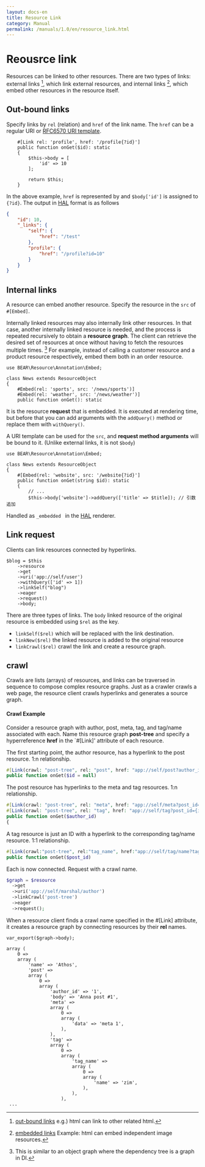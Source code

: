 ```yaml
---
layout: docs-en
title: Resource Link
category: Manual
permalink: /manuals/1.0/en/resource_link.html
---
```


# Reousrce link

Resources can be linked to other resources. There are two types of links: external links [^LO], which link external resources, and internal links [^LE], which embed other resources in the resource itself.

[^LE]: [embedded links](http://amundsen.com/hypermedia/hfactor/#le) Example: html can embed independent image resources.
[^LO]: [out-bound links](http://amundsen.com/hypermedia/hfactor/#le) e.g.) html can link to other related html.

## Out-bound links

Specify links by `rel` (relation) and `href` of the link name. The `href` can be a regular URI or [RFC6570 URI template](https://github.com/ioseb/uri-template).

```php?start_inline
    #[Link rel: 'profile', href: '/profile{?id}']
    public function onGet($id): static
    {
        $this->body = [
            'id' => 10
        ];

        return $this;
    }
```

In the above example, `href` is represented by and `$body['id']` is assigned to `{?id}`. The output in [HAL](https://stateless.group/hal_specification.html) format is as follows

```json
{
    "id": 10,
    "_links": {
        "self": {
            "href": "/test"
        },
        "profile": {
            "href": "/profile?id=10"
        }
    }
}
```


## Internal links

A resource can embed another resource. Specify the resource in the `src` of `#[Embed]`.

Internally linked resources may also internally link other resources. In that case, another internally linked resource is needed, and the process is repeated recursively to obtain a **resource graph**. The client can retrieve the desired set of resources at once without having to fetch the resources multiple times. [^di] For example, instead of calling a customer resource and a product resource respectively, embed them both in an order resource.

[^di]:This is similar to an object graph where the dependency tree is a graph in DI.

```php?start_inline
use BEAR\Resource\Annotation\Embed;

class News extends ResourceObject
{
    #Embed(rel: 'sports', src: '/news/sports')]
    #Embed(rel: 'weather', src: '/news/weather')]
    public function onGet(): static
```

It is the resource **request** that is embedded. It is executed at rendering time, but before that you can add arguments with the `addQuery()` method or replace them with `withQuery()`.

A URI template can be used for the `src`, and **request method arguments** will be bound to it. (Unlike external links, it is not `$body`)

```php?start_inline
use BEAR\Resource\Annotation\Embed;

class News extends ResourceObject
{
    #[Embed(rel: 'website', src: '/website{?id}']
    public function onGet(string $id): static
    {
        // ...
        $this->body['website']->addQuery(['title' => $title]); // 引数追加
```

Handled as `_embedded ` in the [HAL](https://github.com/blongden/hal) renderer.

## Link request

Clients can link resources connected by hyperlinks.

```php?start_inline
$blog = $this
    ->resource
    ->get
    ->uri('app://self/user')
    ->withQuery(['id' => 1])
    ->linkSelf("blog")
    ->eager
    ->request()
    ->body;
```

There are three types of links. The `body` linked resource of the original resource is embedded using `$rel` as the key.

* `linkSelf($rel)` which will be replaced with the link destination.
* `linkNew($rel)` the linked resource is added to the original resource
* `linkCrawl($rel)` crawl the link and create a resource graph.

## crawl

Crawls are lists (arrays) of resources, and links can be traversed in sequence to compose complex resource graphs.
Just as a crawler crawls a web page, the resource client crawls hyperlinks and generates a source graph.

#### Crawl Example

Consider a resource graph with author, post, meta, tag, and tag/name associated with each.
Name this resource graph **post-tree** and specify a hyperreference **href** in the `#[Link]' attribute of each resource.



The first starting point, the author resource, has a hyperlink to the post resource. 1:n relationship.

```php
#[Link(crawl: "post-tree", rel: "post", href: "app://self/post?author_id={id}")]
public function onGet($id = null)
```

The post resource has hyperlinks to the meta and tag resources. 1:n relationship.

```php
#[Link(crawl: "post-tree", rel: "meta", href: "app://self/meta?post_id={id}")]
#[Link(crawl: "post-tree", rel: "tag", href: "app://self/tag?post_id={id}")]
public function onGet($author_id)
{
```

A tag resource is just an ID with a hyperlink to the corresponding tag/name resource. 1:1 relationship.

```php
#[Link(crawl:"post-tree", rel:"tag_name", href:"app://self/tag/name?tag_id={tag_id}")]
public function onGet($post_id)
```

Each is now connected. Request with a crawl name.

```php
$graph = $resource
  ->get
  ->uri('app://self/marshal/author')
  ->linkCrawl('post-tree')
  ->eager
  ->request();
```

When a resource client finds a crawl name specified in the #[Link] attribute, it creates a resource graph by connecting resources by their **rel** names.

```
var_export($graph->body);

array (
    0 =>
    array (
        'name' => 'Athos',
        'post' =>
        array (
            0 =>
            array (
                'author_id' => '1',
                'body' => 'Anna post #1',
                'meta' =>
                array (
                    0 =>
                    array (
                        'data' => 'meta 1',
                    ),
                ),
                'tag' =>
                array (
                    0 =>
                    array (
                        'tag_name' =>
                        array (
                            0 =>
                            array (
                                'name' => 'zim',
                            ),
                        ),
                    ),
 ...
```
